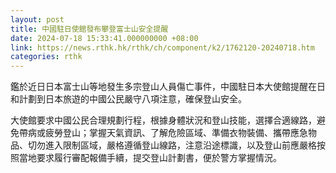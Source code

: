 ```yaml
---
layout: post
title: 中國駐日使館發布攀登富士山安全提醒
date: 2024-07-18 15:33:41.000000000 +08:00
link: https://news.rthk.hk/rthk/ch/component/k2/1762120-20240718.htm
categories: rthk
---
```


鑑於近日日本富士山等地發生多宗登山人員傷亡事件，中國駐日本大使館提醒在日和計劃到日本旅遊的中國公民嚴守八項注意，確保登山安全。

大使館要求中國公民合理規劃行程，根據身體狀況和登山技能，選擇合適線路，避免帶病或疲勞登山；掌握天氣資訊、了解危險區域、準備衣物裝備、攜帶應急物品、切勿進入限制區域，嚴格遵循登山線路，注意沿途標識，以及登山前應嚴格按照當地要求履行審配報備手續，提交登山計劃書，便於警方掌握情況。
